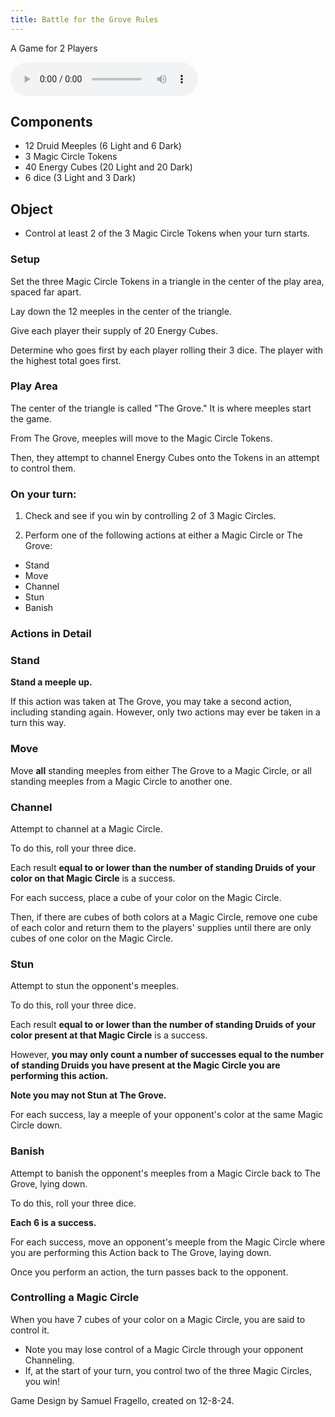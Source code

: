 ```yaml
---
title: Battle for the Grove Rules
---
```


A Game for 2 Players

[<i class="fas fa-file-pdf"></i>](/games/battle_for_the_grove/battle_for_the_grove.pdf)

<audio controls>
  <source src="/games/battle_for_the_grove/battle_for_the_grove.mp3" type="audio/mpeg">
Your browser does not support the audio element.
</audio>


## Components

- 12 Druid Meeples (6 Light and 6 Dark)
- 3 Magic Circle Tokens
- 40 Energy Cubes (20 Light and 20 Dark)
- 6 dice (3 Light and 3 Dark)

## Object

- Control at least 2 of the 3 Magic Circle Tokens when your turn starts.

### Setup

Set the three Magic Circle Tokens in a triangle in the center of the play area, spaced far apart. 

Lay down the 12 meeples in the center of the triangle.

Give each player their supply of 20 Energy Cubes.

Determine who goes first by each player rolling their 3 dice. The player with the highest total goes first.


### Play Area

The center of the triangle is called "The Grove." It is where meeples start the game. 

From The Grove, meeples will move to the Magic Circle Tokens. 

Then, they attempt to channel Energy Cubes onto the Tokens in an attempt to control them.

### On your turn:

1. Check and see if you win by controlling 2 of 3 Magic Circles.

2. Perform one of the following actions at either a Magic Circle or The Grove:

 - Stand
 - Move
 - Channel
 - Stun
 - Banish


### Actions in Detail

###  Stand

 **Stand a meeple up.**

If this action was taken at The Grove, you may take a second action, including standing again.  However, only two actions may ever be taken in a turn this way.

### Move 

Move **all** standing meeples from either The Grove to a Magic Circle, or all standing meeples from a Magic Circle to another one.

### Channel

Attempt to channel at a Magic Circle. 

To do this, roll your three dice. 

Each result **equal to or lower than the number of standing Druids of your color on that Magic Circle** is a success.

For each success, place a cube of your color on the Magic Circle.

Then, if there are cubes of both colors at a Magic Circle, remove one cube of each color and return them to the players' supplies until there are only cubes of one color on the Magic Circle.

###  Stun

Attempt to stun the opponent's meeples. 

 To do this, roll your three dice.

 Each result **equal to or lower than the number of standing Druids of your color present at that Magic Circle** is a success. 

 However, **you may only count a number of successes equal to the number of standing Druids you have present at the Magic Circle you are performing this action.** 

 **Note you may not Stun at The Grove.**

 For each success, lay a meeple of your opponent's color at the same Magic Circle down.

###  Banish

Attempt to banish the opponent's meeples from a Magic Circle back to The Grove, lying down.

 To do this, roll your three dice. 

 **Each 6 is a success.**

 For each success, move an opponent's meeple from the Magic Circle where you are performing this Action back to The Grove, laying down.


Once you perform an action, the turn passes back to the opponent.

### Controlling a Magic Circle

 When you have 7 cubes of your color on a Magic Circle, you are said to control it. 
- Note you may lose control of a Magic Circle through your opponent Channeling.
- If, at the start of your turn, you control two of the three Magic Circles, you win!

Game Design by Samuel Fragello, created on 12-8-24.
